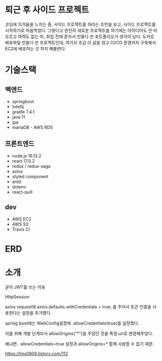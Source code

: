 

# 퇴근 후 사이드 프로젝트

코딩에 지겨움을 느끼는 중, 사이드 프로젝트를 하라는 조언을 보고, 사이드 프로젝트를 시작하기로 마음먹었다. 
그렇다고 완전히 새로운 프로젝트를 하기에는 아이디어도 안 떠오르고 여력도 없는 차, 취업 전에 혼자서 만들다 만 포트폴리오가 생각이 났다. 
도커로 배포파일 만들다 만 프로젝트인데, 여기서 조금 더 살을 얹고 CI/CD 환경까지 구축해서 EC2에 배포하는 것 까지 해볼련다.

# 기술스택

## 벡엔드
- springboot
- Intellij
- gradle 7.4.1
- java 11
- jpa
- mariaDB - AWS RDS


## 프론트엔드
- node.js 16.13.2
- react 17.0.2
- redux / redux-saga
- axios
- styled component
- antd
- dotenv
- react-quill

## dev
- AWS EC2
- AWS S3
- Travis CI



# ERD



# 소개





굳이 JWT를 쓰는 이유

HttpSession

axios request에 axios.defaults.withCredentials = true;
를 주어서 토큰 인증을 사용한다는 설정을 추가했다.

spring boot에는 WebConfig설정에 .allowCredentials(true)를 설정했다.

이를 위해
개발 단계라서 allowOrigins("*")을 주었던 것을 특정 url로 변경해주었다.

왜냐면..
allowCredentials=true 설정과 allowOrigins=* 함께 사용할 수 없기 때문.

https://lms0806.tistory.com/112